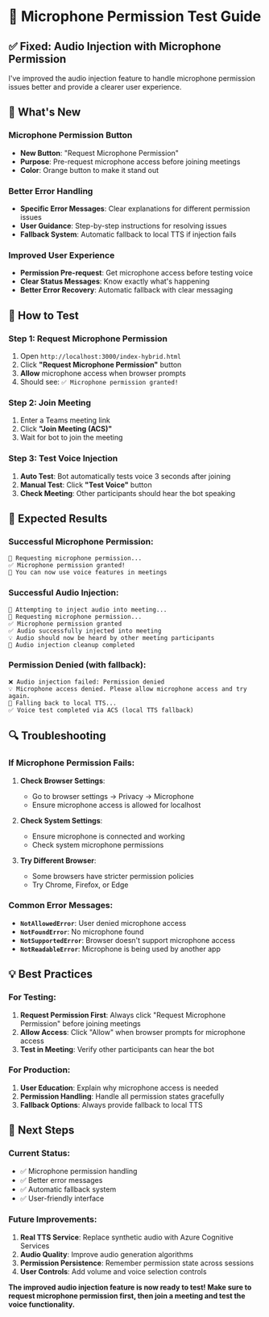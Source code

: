 # 🎤 Microphone Permission Test Guide

## ✅ Fixed: Audio Injection with Microphone Permission

I've improved the audio injection feature to handle microphone permission issues better and provide a clearer user experience.

## 🔧 What's New

### **Microphone Permission Button**
- **New Button**: "Request Microphone Permission" 
- **Purpose**: Pre-request microphone access before joining meetings
- **Color**: Orange button to make it stand out

### **Better Error Handling**
- **Specific Error Messages**: Clear explanations for different permission issues
- **User Guidance**: Step-by-step instructions for resolving issues
- **Fallback System**: Automatic fallback to local TTS if injection fails

### **Improved User Experience**
- **Permission Pre-request**: Get microphone access before testing voice
- **Clear Status Messages**: Know exactly what's happening
- **Better Error Recovery**: Automatic fallback with clear messaging

## 🧪 How to Test

### **Step 1: Request Microphone Permission**
1. Open `http://localhost:3000/index-hybrid.html`
2. Click **"Request Microphone Permission"** button
3. **Allow** microphone access when browser prompts
4. Should see: `✅ Microphone permission granted!`

### **Step 2: Join Meeting**
1. Enter a Teams meeting link
2. Click **"Join Meeting (ACS)"**
3. Wait for bot to join the meeting

### **Step 3: Test Voice Injection**
1. **Auto Test**: Bot automatically tests voice 3 seconds after joining
2. **Manual Test**: Click **"Test Voice"** button
3. **Check Meeting**: Other participants should hear the bot speaking

## 🎯 Expected Results

### **Successful Microphone Permission:**
```
🔐 Requesting microphone permission...
✅ Microphone permission granted!
🎤 You can now use voice features in meetings
```

### **Successful Audio Injection:**
```
🎤 Attempting to inject audio into meeting...
🔐 Requesting microphone permission...
✅ Microphone permission granted
✅ Audio successfully injected into meeting
💡 Audio should now be heard by other meeting participants
🧹 Audio injection cleanup completed
```

### **Permission Denied (with fallback):**
```
❌ Audio injection failed: Permission denied
💡 Microphone access denied. Please allow microphone access and try again.
🔄 Falling back to local TTS...
✅ Voice test completed via ACS (local TTS fallback)
```

## 🔍 Troubleshooting

### **If Microphone Permission Fails:**

1. **Check Browser Settings**:
   - Go to browser settings → Privacy → Microphone
   - Ensure microphone access is allowed for localhost

2. **Check System Settings**:
   - Ensure microphone is connected and working
   - Check system microphone permissions

3. **Try Different Browser**:
   - Some browsers have stricter permission policies
   - Try Chrome, Firefox, or Edge

### **Common Error Messages:**

- **`NotAllowedError`**: User denied microphone access
- **`NotFoundError`**: No microphone found
- **`NotSupportedError`**: Browser doesn't support microphone access
- **`NotReadableError`**: Microphone is being used by another app

## 💡 Best Practices

### **For Testing:**
1. **Request Permission First**: Always click "Request Microphone Permission" before joining meetings
2. **Allow Access**: Click "Allow" when browser prompts for microphone access
3. **Test in Meeting**: Verify other participants can hear the bot

### **For Production:**
1. **User Education**: Explain why microphone access is needed
2. **Permission Handling**: Handle all permission states gracefully
3. **Fallback Options**: Always provide fallback to local TTS

## 🚀 Next Steps

### **Current Status:**
- ✅ Microphone permission handling
- ✅ Better error messages
- ✅ Automatic fallback system
- ✅ User-friendly interface

### **Future Improvements:**
1. **Real TTS Service**: Replace synthetic audio with Azure Cognitive Services
2. **Audio Quality**: Improve audio generation algorithms
3. **Permission Persistence**: Remember permission state across sessions
4. **User Controls**: Add volume and voice selection controls

**The improved audio injection feature is now ready to test! Make sure to request microphone permission first, then join a meeting and test the voice functionality.**

